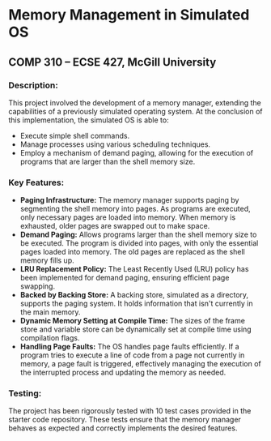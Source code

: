 # Memory Management in Simulated OS 
## COMP 310 – ECSE 427, McGill University

### Description:
This project involved the development of a memory manager, extending the capabilities of a previously simulated operating system. At the conclusion of this implementation, the simulated OS is able to:
- Execute simple shell commands.
- Manage processes using various scheduling techniques.
- Employ a mechanism of demand paging, allowing for the execution of programs that are larger than the shell memory size.

### Key Features:
- **Paging Infrastructure:** The memory manager supports paging by segmenting the shell memory into pages. As programs are executed, only necessary pages are loaded into memory. When memory is exhausted, older pages are swapped out to make space.
- **Demand Paging:** Allows programs larger than the shell memory size to be executed. The program is divided into pages, with only the essential pages loaded into memory. The old pages are replaced as the shell memory fills up.
- **LRU Replacement Policy:** The Least Recently Used (LRU) policy has been implemented for demand paging, ensuring efficient page swapping.
- **Backed by Backing Store:** A backing store, simulated as a directory, supports the paging system. It holds information that isn't currently in the main memory.
- **Dynamic Memory Setting at Compile Time:** The sizes of the frame store and variable store can be dynamically set at compile time using compilation flags.
- **Handling Page Faults:** The OS handles page faults efficiently. If a program tries to execute a line of code from a page not currently in memory, a page fault is triggered, effectively managing the execution of the interrupted process and updating the memory as needed.

### Testing:
The project has been rigorously tested with 10 test cases provided in the starter code repository. These tests ensure that the memory manager behaves as expected and correctly implements the desired features.

